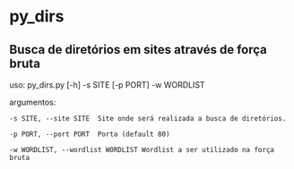 # py_dirs

## Busca de diretórios em sites através de força bruta

uso: py_dirs.py [-h] -s SITE [-p PORT] -w WORDLIST

argumentos:
  
    -s SITE, --site SITE  Site onde será realizada a busca de diretórios.

    -p PORT, --port PORT  Porta (default 80)
  
    -w WORDLIST, --wordlist WORDLIST Wordlist a ser utilizado na força bruta

